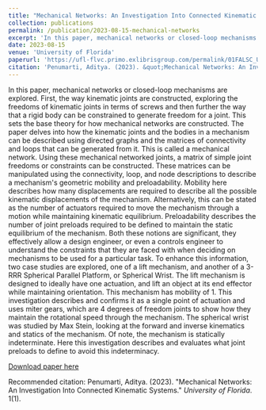 ```yaml
---
title: "Mechanical Networks: An Investigation Into Connected Kinematic Systems"
collection: publications
permalink: /publication/2023-08-15-mechanical-networks
excerpt: 'In this paper, mechanical networks or closed-loop mechanisms are explored. First, the way kinematic joints are constructed, exploring the freedoms of kinematic joints in terms of screws and then further the way that a rigid body can be constrained to generate freedom for a joint. This sets the base theory for how mechanical networks are constructed. The paper delves into how the kinematic joints and the bodies in a mechanism can be described using directed graphs and the matrices of connectivity and loops that can be generated from it. This is called a mechanical network. Using these mechanical networked joints, a matrix of simple joint freedoms or constraints can be constructed. These matrices can be manipulated using the connectivity, loop, and node descriptions to describe a mechanism&apos;s geometric mobility and preloadability. Mobility here describes how many displacements are required to describe all the possible kinematic displacements of the mechanism. Alternatively, this can be stated as the number of actuators required to move the mechanism through a motion while maintaining kinematic equilibrium. Preloadability describes the number of joint preloads required to be defined to maintain the static equilibrium of the mechanism. Both these notions are significant, they effectively allow a design engineer, or even a controls engineer to understand the constraints that they are faced with when deciding on mechanisms to be used for a particular task. To enhance this information, two case studies are explored, one of a lift mechanism, and another of a 3-RRR Spherical Parallel Platform, or Spherical Wrist. The lift mechanism is designed to ideally have one actuation, and lift an object at its end effector while maintaining orientation. This mechanism has mobility of 1. This investigation describes and confirms it as a single point of actuation and uses miter gears, which are 4 degrees of freedom joints to show how they maintain the rotational speed through the mechanism. The spherical wrist was studied by Max Stein, looking at the forward and inverse kinematics and statics of the mechanism. Of note, the mechanism is statically indeterminate. Here this investigation describes and evaluates what joint preloads to define to avoid this indeterminacy.'
date: 2023-08-15
venue: 'University of Florida'
paperurl: 'https://ufl-flvc.primo.exlibrisgroup.com/permalink/01FALSC_UFL/6ad6fc/alma99384164120006597'
citation: 'Penumarti, Aditya. (2023). &quot;Mechanical Networks: An Investigation Into Connected Kinematic Systems.&quot; <i>University of Florida</i>. 1(1).'
---
```

In this paper, mechanical networks or closed-loop mechanisms are explored. First, the way kinematic joints are constructed, exploring the freedoms of kinematic joints in terms of screws and then further the way that a rigid body can be constrained to generate freedom for a joint. This sets the base theory for how mechanical networks are constructed. The paper delves into how the kinematic joints and the bodies in a mechanism can be described using directed graphs and the matrices of connectivity and loops that can be generated from it. This is called a mechanical network. Using these mechanical networked joints, a matrix of simple joint freedoms or constraints can be constructed. These matrices can be manipulated using the connectivity, loop, and node descriptions to describe a mechanism&apos;s geometric mobility and preloadability. Mobility here describes how many displacements are required to describe all the possible kinematic displacements of the mechanism. Alternatively, this can be stated as the number of actuators required to move the mechanism through a motion while maintaining kinematic equilibrium. Preloadability describes the number of joint preloads required to be defined to maintain the static equilibrium of the mechanism. Both these notions are significant, they effectively allow a design engineer, or even a controls engineer to understand the constraints that they are faced with when deciding on mechanisms to be used for a particular task. To enhance this information, two case studies are explored, one of a lift mechanism, and another of a 3-RRR Spherical Parallel Platform, or Spherical Wrist. The lift mechanism is designed to ideally have one actuation, and lift an object at its end effector while maintaining orientation. This mechanism has mobility of 1. This investigation describes and confirms it as a single point of actuation and uses miter gears, which are 4 degrees of freedom joints to show how they maintain the rotational speed through the mechanism. The spherical wrist was studied by Max Stein, looking at the forward and inverse kinematics and statics of the mechanism. Of note, the mechanism is statically indeterminate. Here this investigation describes and evaluates what joint preloads to define to avoid this indeterminacy.

[Download paper here](https://ufl-flvc.primo.exlibrisgroup.com/permalink/01FALSC_UFL/6ad6fc/alma99384164120006597)

Recommended citation: Penumarti, Aditya. (2023). "Mechanical Networks: An Investigation Into Connected Kinematic Systems." <i>University of Florida</i>. 1(1).